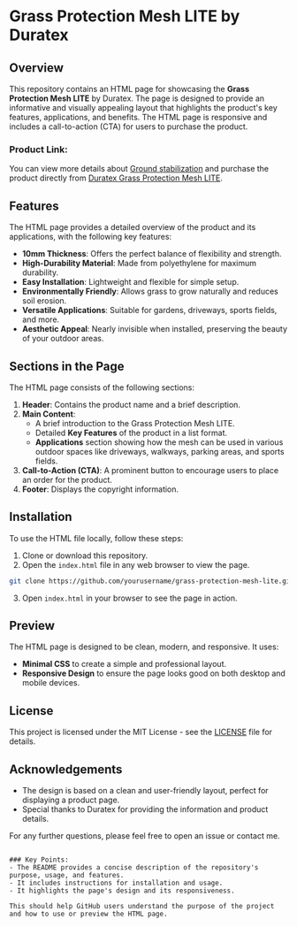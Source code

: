 # Grass Protection Mesh LITE by Duratex

## Overview

This repository contains an HTML page for showcasing the **Grass Protection Mesh LITE** by Duratex. The page is designed to provide an informative and visually appealing layout that highlights the product's key features, applications, and benefits. The HTML page is responsive and includes a call-to-action (CTA) for users to purchase the product.

### Product Link:
You can view more details about <a href=https://www.duratex.co.uk/ground-stabilisation/316-grass-protection-mesh-LITE-10mm-thick.html>Ground stabilization</a> and purchase the product directly from [Duratex Grass Protection Mesh LITE](https://www.duratex.co.uk/ground-stabilisation/316-grass-protection-mesh-LITE-10mm-thick.html).

## Features

The HTML page provides a detailed overview of the product and its applications, with the following key features:

- **10mm Thickness**: Offers the perfect balance of flexibility and strength.
- **High-Durability Material**: Made from polyethylene for maximum durability.
- **Easy Installation**: Lightweight and flexible for simple setup.
- **Environmentally Friendly**: Allows grass to grow naturally and reduces soil erosion.
- **Versatile Applications**: Suitable for gardens, driveways, sports fields, and more.
- **Aesthetic Appeal**: Nearly invisible when installed, preserving the beauty of your outdoor areas.

## Sections in the Page

The HTML page consists of the following sections:

1. **Header**: Contains the product name and a brief description.
2. **Main Content**: 
    - A brief introduction to the Grass Protection Mesh LITE.
    - Detailed **Key Features** of the product in a list format.
    - **Applications** section showing how the mesh can be used in various outdoor spaces like driveways, walkways, parking areas, and sports fields.
3. **Call-to-Action (CTA)**: A prominent button to encourage users to place an order for the product.
4. **Footer**: Displays the copyright information.

## Installation

To use the HTML file locally, follow these steps:

1. Clone or download this repository.
2. Open the `index.html` file in any web browser to view the page.

```bash
git clone https://github.com/yourusername/grass-protection-mesh-lite.git
```

3. Open `index.html` in your browser to see the page in action.

## Preview

The HTML page is designed to be clean, modern, and responsive. It uses:

- **Minimal CSS** to create a simple and professional layout.
- **Responsive Design** to ensure the page looks good on both desktop and mobile devices.

## License

This project is licensed under the MIT License - see the [LICENSE](LICENSE) file for details.

## Acknowledgements

- The design is based on a clean and user-friendly layout, perfect for displaying a product page.
- Special thanks to Duratex for providing the information and product details.

For any further questions, please feel free to open an issue or contact me.
```

### Key Points:
- The README provides a concise description of the repository's purpose, usage, and features.
- It includes instructions for installation and usage.
- It highlights the page's design and its responsiveness.

This should help GitHub users understand the purpose of the project and how to use or preview the HTML page.

